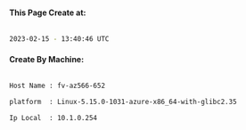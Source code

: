 
   
#### This Page Create at:

```bash

2023-02-15 - 13:40:46 UTC

```

#### Create By Machine:

```bash

Host Name : fv-az566-652

platform  : Linux-5.15.0-1031-azure-x86_64-with-glibc2.35

Ip Local  : 10.1.0.254

```

